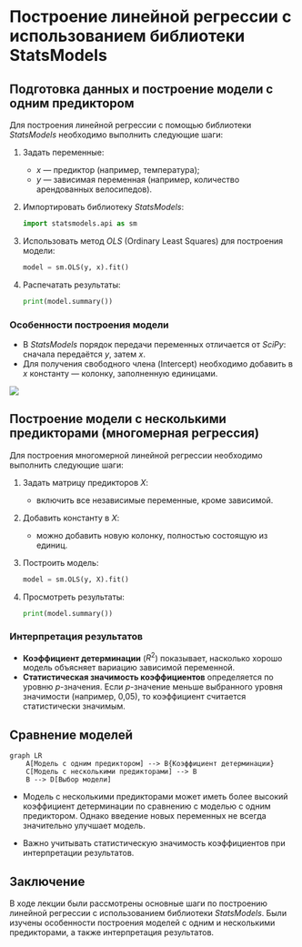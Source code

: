 # Построение линейной регрессии с использованием библиотеки StatsModels

## Подготовка данных и построение модели с одним предиктором

Для построения линейной регрессии с помощью библиотеки *StatsModels* необходимо выполнить следующие шаги:

1. Задать переменные:
   - $x$ — предиктор (например, температура);
   - $y$ — зависимая переменная (например, количество арендованных велосипедов).

2. Импортировать библиотеку *StatsModels*:
   ```python
   import statsmodels.api as sm
   ```

3. Использовать метод *OLS* (Ordinary Least Squares) для построения модели:
   ```python
   model = sm.OLS(y, x).fit()
   ```

4. Распечатать результаты:
   ```python
   print(model.summary())
   ```

### Особенности построения модели

- В *StatsModels* порядок передачи переменных отличается от *SciPy*: сначала передаётся $y$, затем $x$.
- Для получения свободного члена (Intercept) необходимо добавить в $x$ константу — колонку, заполненную единицами.

![](images/СдАД__LEC_12_PART_05_P/000239s_top_7.jpg)

## Построение модели с несколькими предикторами (многомерная регрессия)

Для построения многомерной линейной регрессии необходимо выполнить следующие шаги:

1. Задать матрицу предикторов $X$:
   - включить все независимые переменные, кроме зависимой.

2. Добавить константу в $X$:
   - можно добавить новую колонку, полностью состоящую из единиц.

3. Построить модель:
   ```python
   model = sm.OLS(y, X).fit()
   ```

4. Просмотреть результаты:
   ```python
   print(model.summary())
   ```

### Интерпретация результатов

- **Коэффициент детерминации** ($R^2$) показывает, насколько хорошо модель объясняет вариацию зависимой переменной.
- **Статистическая значимость коэффициентов** определяется по уровню $p$-значения. Если $p$-значение меньше выбранного уровня значимости (например, 0,05), то коэффициент считается статистически значимым.

## Сравнение моделей

```mermaid
graph LR
    A[Модель с одним предиктором] --> B{Коэффициент детерминации}
    C[Модель с несколькими предикторами] --> B
    B --> D[Выбор модели]
```

- Модель с несколькими предикторами может иметь более высокий коэффициент детерминации по сравнению с моделью с одним предиктором. Однако введение новых переменных не всегда значительно улучшает модель.

- Важно учитывать статистическую значимость коэффициентов при интерпретации результатов.

## Заключение

В ходе лекции были рассмотрены основные шаги по построению линейной регрессии с использованием библиотеки *StatsModels*. Были изучены особенности построения моделей с одним и несколькими предикторами, а также интерпретация результатов.